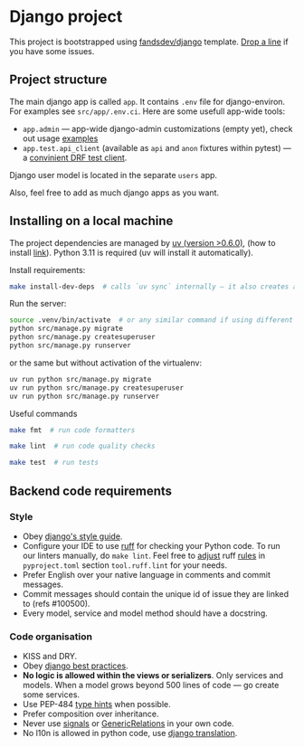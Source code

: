 # Django project

This project is bootstrapped using [fandsdev/django](http://github.com/fandsdev/django) template. [Drop a line](https://github.com/fandsdev/django/issues) if you have some issues.

## Project structure

The main django app is called `app`. It contains `.env` file for django-environ. For examples see `src/app/.env.ci`. Here are some usefull app-wide tools:

* `app.admin` — app-wide django-admin customizations (empty yet), check out usage [examples](https://github.com/fandsdev/django/tree/master/%7B%7Bcookiecutter.name%7D%7D/src/app/admin)
* `app.test.api_client` (available as `api` and `anon` fixtures within pytest) — a [convinient DRF test client](https://github.com/fandsdev/django/blob/master/%7B%7Bcookiecutter.name%7D%7D/src/users/tests/tests_whoami.py#L6-L16).

Django user model is located in the separate `users` app.

Also, feel free to add as much django apps as you want.

## Installing on a local machine

The project dependencies are managed by [uv (version >0.6.0)](https://docs.astral.sh/uv/), (how to install [link](https://docs.astral.sh/uv/getting-started/installation/)).
Python 3.11 is required (uv will install it automatically).

Install requirements:

```bash
make install-dev-deps  # calls `uv sync` internally — it also creates a virtualenv (.venv) and installs python if needed
```

Run the server:

```bash
source .venv/bin/activate  # or any similar command if using different shell
python src/manage.py migrate
python src/manage.py createsuperuser
python src/manage.py runserver
```

or the same but without activation of the virtualenv:

```bash
uv run python src/manage.py migrate
uv run python src/manage.py createsuperuser
uv run python src/manage.py runserver
```

Useful commands

```bash
make fmt  # run code formatters

make lint  # run code quality checks

make test  # run tests
```

## Backend code requirements

### Style

* Obey [django's style guide](https://docs.djangoproject.com/en/dev/internals/contributing/writing-code/coding-style/#model-style).
* Configure your IDE to use [ruff](https://pypi.org/project/ruff) for checking your Python code. To run our linters manually, do `make lint`. Feel free to [adjust](https://docs.astral.sh/ruff/configuration/) ruff [rules](https://docs.astral.sh/ruff/rules/) in `pyproject.toml` section `tool.ruff.lint` for your needs.
* Prefer English over your native language in comments and commit messages.
* Commit messages should contain the unique id of issue they are linked to (refs #100500).
* Every model, service and model method should have a docstring.

### Code organisation

* KISS and DRY.
* Obey [django best practices](http://django-best-practices.readthedocs.io/en/latest/index.html).
* **No logic is allowed within the views or serializers**. Only services and models. When a model grows beyond 500 lines of code — go create some services.
* Use PEP-484 [type hints](https://www.python.org/dev/peps/pep-0484/) when possible.
* Prefer composition over inheritance.
* Never use [signals](https://docs.djangoproject.com/en/dev/topics/signals/) or [GenericRelations](https://docs.djangoproject.com/en/dev/ref/contrib/contenttypes/) in your own code.
* No l10n is allowed in python code, use [django translation](https://docs.djangoproject.com/en/dev/topics/i18n/translation/).
